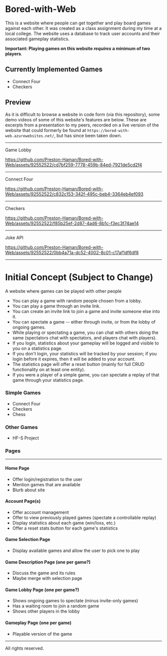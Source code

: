 # Bored-with-Web
This is a website where people can get together and play board games against each other. It was created as a class assignment during my time at a local college. The website uses a database to track user accounts and their associated gameplay statistics.

**Important: Playing games on this website *requires* a minimum of two players**.

## Currently Implemented Games
- Connect Four
- Checkers

## Preview
As it is difficult to browse a website in code form (via this repository), some demo videos of some of this website's features are below. These are excerpts from a presentation to my peers, recorded on a live version of the website that could formerly be found at `https://bored-with-web.azurewebsites.net/`, but has since been taken down.
___
Game Lobby

https://github.com/Preston-Haman/Bored-with-Web/assets/92552522/cd7bf259-7778-459b-84ed-7921de5cd2f4
___
Connect Four

https://github.com/Preston-Haman/Bored-with-Web/assets/92552522/c832c153-342f-495c-beb4-3364eb4ef093
___
Checkers

https://github.com/Preston-Haman/Bored-with-Web/assets/92552522/f85b25ef-2d87-4ad6-8b1c-f3ec3f74ae14
___
Joke API

https://github.com/Preston-Haman/Bored-with-Web/assets/92552522/0bb4a71a-dc52-4002-8c01-c17af1df6df8
___
# Initial Concept (Subject to Change)
A website where games can be played with other people

- You can play a game with random people chosen from a lobby.
- You can play a game through an invite link.
- You can create an invite link to join a game and invite someone else into it.
- You can spectate a game -- either through invite, or from the lobby of ongoing games.
- While playing or spectating a game, you can chat with others doing the same (spectators chat with spectators, and players chat with players).
- If you login, statistics about your gameplay will be logged and visible to you on a statistics page.
- If you don't login, your statistics will be tracked by your session; if you login before it expires, then it will be added to your account.
- The statistics page will offer a reset button (mainly for full CRUD functionality on at least one entity).
- If you were a player of a simple game, you can spectate a replay of that game through your statistics page.


### Simple Games
- Connect Four
- Checkers
- Chess

### Other Games
- HF-S Project

### Pages
____
#### Home Page
- Offer login/registration to the user
- Mention games that are available
- Blurb about site

#### Account Page(s)
- Offer account management
- Offer to view previously played games (spectate a controllable replay)
- Display statistics about each game (win/loss, etc.)
- Offer a reset stats button for each game's statistics

#### Game Selection Page
- Display available games and allow the user to pick one to play

#### Game Description Page (one per game?)
- Discuss the game and its rules
- Maybe merge with selection page

#### Game Lobby Page (one per game?)
- Shows ongoing games to spectate (minus invite-only games)
- Has a waiting room to join a random game
- Shows other players in the lobby

#### Gameplay Page (one per game)
- Playable version of the game

____
All rights reserved.
